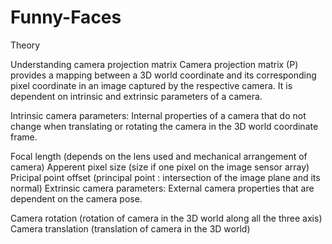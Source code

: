# Funny-Faces

Theory

Understanding camera projection matrix
Camera projection matrix (P) provides a mapping between a 3D world coordinate and its corresponding pixel coordinate in an image captured by the respective camera. It is dependent on intrinsic and extrinsic parameters of a camera.

Intrinsic camera parameters: Internal properties of a camera that do not change when translating or rotating the camera in the 3D world coordinate frame.

Focal length (depends on the lens used and mechanical arrangement of camera)
Apperent pixel size (size if one pixel on the image sensor array)
Pricipal point offset (principal point : intersection of the image plane and its normal)
Extrinsic camera parameters: External camera properties that are dependent on the camera pose.

Camera rotation (rotation of camera in the 3D world along all the three axis)
Camera translation (translation of camera in the 3D world)
